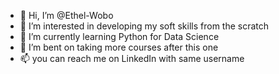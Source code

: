 - 👋 Hi, I’m @Ethel-Wobo
- 👀 I’m interested in developing my soft skills from the scratch
- 🌱 I’m currently learning Python for Data Science
- 💞️ I’m bent on taking more courses after this one
- 📫 you can reach me on LinkedIn with same username

<!---
Ethel-Wobo/Ethel-Wobo is a ✨ special ✨ repository because its `README.md` (this file) appears on your GitHub profile.
You can click the Preview link to take a look at your changes.
--->
